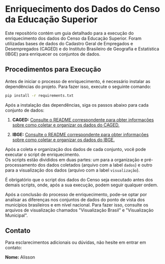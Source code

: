 # Enriquecimento dos Dados do Censo da Educação Superior

Este repositório contém um guia detalhado para a execução do enriquecimento dos dados do Censo da Educação Superior. Foram utilizadas bases de dados do Cadastro Geral de Empregados e Desempregados (CAGED) e do Instituto Brasileiro de Geografia e Estatística (IBGE) para enriquecer os conjuntos de dados.

## Procedimentos para Execução

Antes de iniciar o processo de enriquecimento, é necessário instalar as dependências do projeto. Para fazer isso, execute o seguinte comando:

```bash
pip install -r requirements.txt
```

Após a instalação das dependências, siga os passos abaixo para cada conjunto de dados:

1. **CAGED:** [Consulte o README correspondente para obter informações sobre como coletar e organizar os dados do CAGED.](./data/caged/README.md)

2. **IBGE:** [Consulte o README correspondente para obter informações sobre como coletar e organizar os dados do IBGE.](./data/ibge/README.md)

Após a coleta e organização dos dados de cada conjunto, você pode executar o script de enriquecimento. \
Os scripts estão divididos em duas partes: um para a organização e pré-processamento dos dados coletados (arquivo com a label `dados`) e outro para a visualização dos dados (arquivo com a label `visualização`).

É obrigatório que o script dos dados do Censo seja executado antes dos demais scripts, onde, após a sua execução, podem seguir qualquer ordem.

Após a conclusão do processo de enriquecimento, pode-se optar por analisar as diferenças nos conjuntos de dados do ponto de vista dos municípios brasileiros e em nível nacional. Para fazer isso, consulte os arquivos de visualização chamados "Visualização Brasil" e "Visualização Municipal".

## Contato

Para esclarecimentos adicionais ou dúvidas, não hesite em entrar em contato:

**Nome:** Alisson